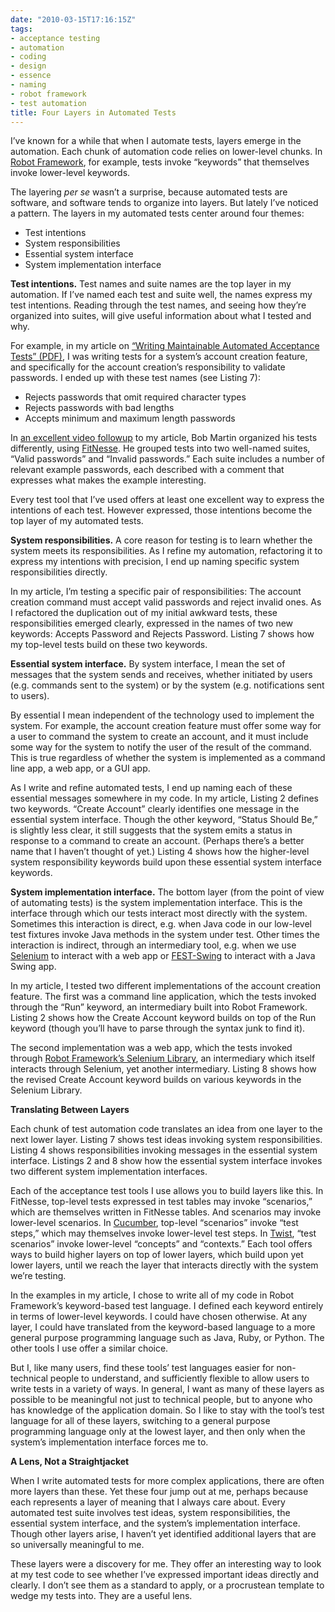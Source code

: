 ```yaml
---
date: "2010-03-15T17:16:15Z"
tags:
- acceptance testing
- automation
- coding
- design
- essence
- naming
- robot framework
- test automation
title: Four Layers in Automated Tests
---
```


<p>I’ve known for a while that when I automate tests, layers emerge in the automation. Each chunk of automation code relies on lower-level chunks. In <a href="http://code.google.com/p/robotframework/">Robot Framework</a>, for example, tests invoke “keywords” that themselves invoke lower-level keywords.</p>

<p>The layering <em>per se</em> wasn’t a surprise, because automated tests are software, and software tends to organize into layers. But lately I’ve noticed a pattern. The layers in my automated tests center around four themes:</p>

<ul>
<li>Test intentions</li>
<li>System responsibilities</li>
<li>Essential system interface</li>
<li>System implementation interface</li>
</ul>

<p><strong>Test intentions.</strong> Test names and suite names are the top layer in my automation. If I’ve named each test and suite well, the names express my test intentions. Reading through the test names, and seeing how they’re organized into suites, will give useful information about what I tested and why.</p>

<p>For example, in my article on <a href="http://dhemery.com/pdf/writing_maintainable_automated_acceptance_tests.pdf">“Writing Maintainable Automated Acceptance Tests” (PDF)</a>, I was writing tests for a system’s account creation feature, and specifically for the account creation’s responsibility to validate passwords. I ended up with these test names (see Listing 7):</p>

<ul>
<li>Rejects passwords that omit required character types</li>
<li>Rejects passwords with bad lengths</li>
<li>Accepts minimum and maximum length passwords</li>
</ul>

<p>In <a href="http://blog.objectmentor.com/articles/2009/12/07/writing-maintainable-automated-acceptance-tests">an excellent video followup</a> to my article, Bob Martin organized his tests differently, using <a href="http://fitnesse.org/">FitNesse</a>. He grouped tests into two well-named suites, “Valid passwords” and “Invalid passwords.” Each suite includes a number of relevant example passwords, each described with a comment that expresses what makes the example interesting.</p>

<p>Every test tool that I’ve used offers at least one excellent way to express the intentions of each test. However expressed, those intentions become the top layer of my automated tests.</p>

<p><strong>System responsibilities.</strong> A core reason for testing is to learn whether the system meets its responsibilities. As I refine my automation, refactoring it to express my intentions with precision, I end up naming specific system responsibilities directly.</p>

<p>In my article, I’m testing a specific pair of responsibilities: The account creation command must accept valid passwords and reject invalid ones. As I refactored the duplication out of my initial awkward tests, these responsibilities emerged clearly, expressed in the names of two new keywords: Accepts Password and Rejects Password. Listing 7 shows how my top-level tests build on these two keywords.</p>

<p><strong>Essential system interface.</strong> By system interface, I mean the set of messages that the system sends and receives, whether initiated by users (e.g. commands sent to the system) or by the system (e.g. notifications sent to users).</p>

<p>By essential I mean independent of the technology used to implement the system. For example, the account creation feature must offer some way for a user to command the system to create an account, and it must include some way for the system to notify the user of the result of the command. This is true regardless of whether the system is implemented as a command line app, a web app, or a GUI app.</p>

<p>As I write and refine automated tests, I end up naming each of these essential messages somewhere in my code. In my article, Listing 2 defines two keywords. “Create Account” clearly identifies one message in the essential system interface. Though the other keyword, “Status Should Be,” is slightly less clear, it still suggests that the system emits a status in response to a command to create an account. (Perhaps there’s a better name that I haven’t thought of yet.) Listing 4 shows how the higher-level system responsibility keywords build upon these essential system interface keywords.</p>

<p><strong>System implementation interface.</strong> The bottom layer (from the point of view of automating tests) is the system implementation interface. This is the interface through which our tests interact most directly with the system. Sometimes this interaction is direct, e.g. when Java code in our low-level test fixtures invoke Java methods in the system under test. Other times the interaction is indirect, through an intermediary tool, e.g. when we use <a href="http://seleniumhq.org/">Selenium</a> to interact with a web app or <a href="http://easytesting.org/swing/wiki/pmwiki.php">FEST-Swing</a> to interact with a Java Swing app.</p>

<p>In my article, I tested two different implementations of the account creation feature. The first was a command line application, which the tests invoked through the “Run” keyword, an intermediary built into Robot Framework. Listing 2 shows how the Create Account keyword builds on top of the Run keyword (though you’ll have to parse through the syntax junk to find it).</p>

<p>The second implementation was a web app, which the tests invoked through <a href="http://code.google.com/p/robotframework-seleniumlibrary/">Robot Framework’s Selenium Library</a>, an intermediary which itself interacts through Selenium, yet another intermediary. Listing 8 shows how the revised Create Account keyword builds on various keywords in the Selenium Library.</p>

<strong>Translating Between Layers</strong>

<p>Each chunk of test automation code translates an idea from one layer to the next lower layer. Listing 7 shows test ideas invoking system responsibilities. Listing  4 shows responsibilities invoking messages in the essential system interface. Listings 2 and 8 show how the essential system interface invokes two different system implementation interfaces.</p>

<p>Each of the acceptance test tools I use allows you to build layers like this. In FitNesse, top-level tests expressed in test tables may invoke “scenarios,” which are themselves written in FitNesse tables. And scenarios may invoke lower-level scenarios. In <a href="http://cukes.info/">Cucumber</a>, top-level “scenarios” invoke “test steps,” which may themselves invoke lower-level test steps. In <a href="http://www.thoughtworks-studios.com/agile-test-automation">Twist</a>, “test scenarios” invoke lower-level “concepts” and “contexts.” Each tool offers ways to build higher layers on top of lower layers, which build upon yet lower layers, until we reach the layer that interacts directly with the system we’re testing.</p>

<p>In the examples in my article, I chose to write all of my code in Robot Framework’s keyword-based test language. I defined each keyword entirely in terms of lower-level keywords. I could have chosen otherwise. At any layer, I could have translated from the keyword-based language to a more general purpose programming language such as Java, Ruby, or Python. The other tools I use offer a similar choice.</p>

<p>But I, like many users, find these tools’ test languages easier for non-technical people to understand, and sufficiently flexible to allow users to write tests in a variety of ways. In general, I want as many of these layers as possible to be meaningful not just to technical people, but to anyone who has knowledge of the application domain. So I like to stay with the tool’s test language for all of these layers, switching to a general purpose programming language only at the lowest layer, and then only when the system’s implementation interface forces me to.</p>

<strong>A Lens, Not a Straightjacket</strong>

<p>When I write automated tests for more complex applications, there are often more layers than these. Yet these four jump out at me, perhaps because each represents a layer of meaning that I always care about. Every automated test suite involves test ideas, system responsibilities, the essential system interface, and the system’s implementation interface. Though other layers arise, I haven’t yet identified additional layers that are so universally meaningful to me.</p>

<p>These layers were a discovery for me. They offer an interesting way to look at my test code to see whether I’ve expressed important ideas directly and clearly. I don’t see them as a standard to apply, or a procrustean template to wedge my tests into. They are a useful lens.</p>

